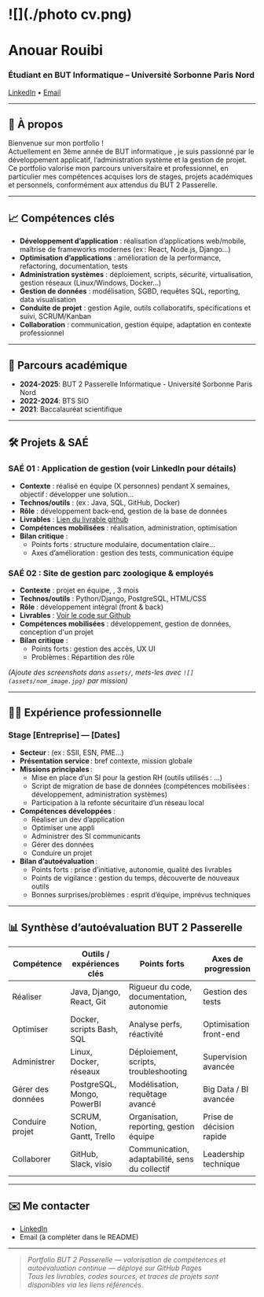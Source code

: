 # ![](./photo cv.png)  
# Anouar Rouibi

### Étudiant en BUT Informatique – Université Sorbonne Paris Nord  
[LinkedIn](https://www.linkedin.com/in/anouar-rouibi) • [Email](mailto:anouar.rbpro@gmail.com)

---

## 🎯 À propos

Bienvenue sur mon portfolio !  
Actuellement en 3ème année de BUT informatique , je suis passionné par le développement applicatif, l’administration système et la gestion de projet. Ce portfolio valorise mon parcours universitaire et professionnel, en particulier mes compétences acquises lors de stages, projets académiques et personnels, conformément aux attendus du BUT 2 Passerelle.

---

## 📈 Compétences clés

- **Développement d’application** : réalisation d’applications web/mobile, maîtrise de frameworks modernes (ex : React, Node.js, Django...)
- **Optimisation d’applications** : amélioration de la performance, refactoring, documentation, tests
- **Administration systèmes** : déploiement, scripts, sécurité, virtualisation, gestion réseaux (Linux/Windows, Docker…)
- **Gestion de données** : modélisation, SGBD, requêtes SQL, reporting, data visualisation
- **Conduite de projet** : gestion Agile, outils collaboratifs, spécifications et suivi, SCRUM/Kanban
- **Collaboration** : communication, gestion équipe, adaptation en contexte professionnel

---

## 🚀 Parcours académique
- **2024-2025**: BUT 2 Passerelle Informatique - Université Sorbonne Paris Nord
- **2022-2024**: BTS SIO 
- **2021**: Baccalauréat scientifique

---

## 🛠 Projets & SAÉ

### SAÉ 01 : Application de gestion (voir LinkedIn pour détails)
- **Contexte** : réalisé en équipe (X personnes) pendant X semaines, objectif : développer une solution…
- **Technos/outils** : (ex : Java, SQL, GitHub, Docker)
- **Rôle** : développement back-end, gestion de la base de données
- **Livrables** : [Lien du livrable github](https://github.com/...)
- **Compétences mobilisées** : réalisation, administration, optimisation
- **Bilan critique** :
  - Points forts : structure modulaire, documentation claire…
  - Axes d’amélioration : gestion des tests, communication équipe
  
### SAÉ 02 : Site de gestion parc zoologique & employés
- **Contexte** : projet en équipe, , 3 mois
- **Technos/outils** : Python/Django, PostgreSQL, HTML/CSS
- **Rôle** : développement intégral (front & back)
- **Livrables** : [Voir le code sur Github](https://github.com/...)
- **Compétences mobilisées** : développement, gestion de données, conception d'un projet 
- **Bilan critique** :
  - Points forts : gestion des accès, UX UI
  - Problèmes : Répartition des rôle

*(Ajoute des screenshots dans `assets/`, mets-les avec `![](assets/nom_image.jpg)` par mission)*

---

## 👨‍💻 Expérience professionnelle

### Stage [Entreprise] — [Dates]
- **Secteur** : (ex : SSII, ESN, PME…)
- **Présentation service** : bref contexte, mission globale
- **Missions principales** :
    - Mise en place d’un SI pour la gestion RH (outils utilisés : …)
    - Script de migration de base de données (compétences mobilisées : développement, administration systèmes)
    - Participation à la refonte sécuritaire d’un réseau local
- **Compétences développées** :  
    - Réaliser un dev d’application  
    - Optimiser une appli  
    - Administrer des SI communicants  
    - Gérer des données  
    - Conduire un projet  
- **Bilan d’autoévaluation** :  
    - Points forts : prise d’initiative, autonomie, qualité des livrables  
    - Points de vigilance : gestion du temps, découverte de nouveaux outils  
    - Bonnes surprises/problèmes : esprit d’équipe, imprévus techniques

---

## 📊 Synthèse d’autoévaluation BUT 2 Passerelle

| Compétence         | Outils / expériences clés      | Points forts                                   | Axes de progression        |
|--------------------|-------------------------------|------------------------------------------------|---------------------------|
| Réaliser           | Java, Django, React, Git      | Rigueur du code, documentation, autonomie       | Gestion des tests         |
| Optimiser          | Docker, scripts Bash, SQL     | Analyse perfs, réactivité                      | Optimisation front-end    |
| Administrer        | Linux, Docker, réseaux        | Déploiement, scripts, troubleshooting           | Supervision avancée       |
| Gérer des données  | PostgreSQL, Mongo, PowerBI    | Modélisation, requêtage avancé                  | Big Data / BI avancée     |
| Conduire projet    | SCRUM, Notion, Gantt, Trello  | Organisation, reporting, gestion équipe         | Prise de décision rapide  |
| Collaborer         | GitHub, Slack, visio          | Communication, adaptabilité, sens du collectif  | Leadership technique      |

---

## ✉️ Me contacter

- [LinkedIn](https://www.linkedin.com/in/anouar-rouibi)
- Email (à compléter dans le README)


---

> *Portfolio BUT 2 Passerelle — valorisation de compétences et autoévaluation continue — déployé sur GitHub Pages*  
> *Tous les livrables, codes sources, et traces de projets sont disponibles via les liens référencés.*

